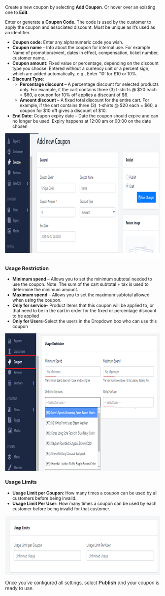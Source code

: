 <p>Create a new coupon by selecting <strong>Add Coupon</strong>. Or hover over an existing one to <strong>Edit</strong>.</p>
<p>Enter or generate a <strong>Coupon Code.</strong> The code is used by the customer to apply the coupon and associated discount. Must be unique as it&rsquo;s used as an identifier.</p>
<ul>
<li><strong>Coupon code:</strong> Enter any alphanumeric code you wish.</li>
<li><strong>Coupon name</strong> - Info about the coupon for internal use. For example Name of promotion/event, dates in effect, compensation, ticket number, customer name...</li>
<li><strong>Coupon amount</strong>: Fixed value or percentage, depending on the discount type you choose. Entered without a currency unit or a percent sign, which are added automatically, e.g., Enter &rsquo;10&rsquo; for &pound;10 or 10%.</li>
<li><strong>Discount Type</strong>:
<ul>
<li><strong>Percentage discount </strong>&ndash; A&nbsp;percentage&nbsp;discount for selected products only.&nbsp;For example, if the cart contains three (3) t-shirts @ $20 each = $60, a coupon for 10% off applies a discount of $6.</li>
<li><strong>Amount discount</strong> &ndash;&nbsp;A fixed total discount for the entire cart.&nbsp;For example, if the cart contains three (3) &nbsp;t-shirts @ $20 each = $60, a coupon for $10 off gives a discount of $10.</li>
</ul>
</li>
<li><strong>End Date:</strong> Coupon expiry date &ndash; Date the coupon should expire and can no longer be used. Expiry happens at 12:00 am or 00:00 on the date chosen</li>
</ul>
<p><img src="/assets/images/adding-a-coupon/fd86d05506e606e068b194f6caa41d1a.png" alt="" width="1036" height="400" /></p>
<h3>Usage Restriction</h3>
<ul>
<li><strong>Minimum spend</strong> &ndash; Allows you to set the minimum subtotal needed to use the coupon. Note: The sum of the cart subtotal + tax is used to determine the minimum amount.</li>
<li><strong>Maximum spend</strong> &ndash; Allows you to set the maximum subtotal allowed when using the coupon.</li>
<li><strong>Only for service</strong>&ndash; Product items that this coupon will be applied to, or that need to be in the cart in order for the fixed or percentage discount to be applied</li>
<li><strong>Only for Users</strong>&ndash;Select the users in the Dropdown box who can use this coupon</li>
</ul>
<p><img src="/assets/images/adding-a-coupon/7019530ae7d562134c92cd38c5ff7ed1.png" alt="" width="932" height="444" /></p>
<h3>Usage Limits</h3>
<ul>
<li><strong>Usage Limit per Coupon</strong>: How many times a coupon can be used by all customers before being invalid.</li>
<li><strong>Usage Limit Per User:</strong> How many times a coupon can be used by each customer before being invalid for that customer.</li>
</ul>
<p><img src="/assets/images/adding-a-coupon/bfd77cbedafd36097df01d92f9da50fd.png" alt="" width="819" height="191" /></p>
<p><span style="color: #333333; font-family: sans-serif; font-size: 16px; background-color: #ffffff;">Once you&rsquo;ve configured all settings, select&nbsp;</span><span style="box-sizing: border-box; font-weight: bold; color: #333333; font-family: sans-serif; font-size: 16px; background-color: #ffffff;">Publish</span><span style="color: #333333; font-family: sans-serif; font-size: 16px; background-color: #ffffff;">&nbsp;and your coupon is ready to use.</span></p>